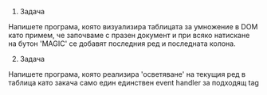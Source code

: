 1. Задача 

Напишете програма, която визуализира таблицата за умножение в DOM като примем, че започваме с празен документ и при всяко натискане на бутон 'MAGIC' се добавят последния ред и последната колона. 

2. Задача 


Напишете програма, която реализира 'осветяване' на текущия ред в таблица като закача само един единствен event handler за подходящ tag
